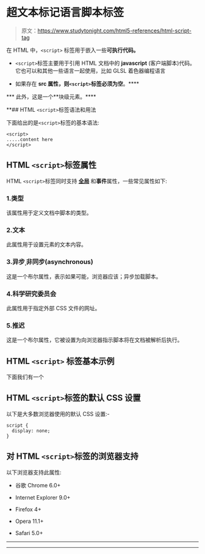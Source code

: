 # 超文本标记语言脚本标签

> 原文：<https://www.studytonight.com/html5-references/html-script-tag>

在 HTML 中，`<script>` 标签用于嵌入一些**可执行代码。**

*   `<script>`标签主要用于引用 HTML 文档中的 **javascript** (客户端脚本)代码。它也可以和其他一些语言一起使用，比如 GLSL 着色器编程语言

*   如果存在 **src 属性，则`<script>`标签必须为空**。****

***   此外，这是一个**块级元素。**** 

 **## HTML `<script>`标签语法和用法

下面给出的是`<script>`标签的基本语法:

```
<script>
.....content here
</script>
```

## HTML `<script>`标签属性

HTML `<script>`标签同时支持 [**全局**](https://www.studytonight.com/html-5-references/html5global-attributes) 和**事件**属性，一些常见属性如下:

### 1.类型

该属性用于定义文档中脚本的类型。

### 2.文本

此属性用于设置元素的文本内容。

### 3.异步ˌ非同步(asynchronous)

这是一个布尔属性，表示如果可能，浏览器应该；异步加载脚本。

### 4.科学研究委员会

此属性用于指定外部 CSS 文件的网址。

### 5.推迟

这是一个布尔属性，它被设置为向浏览器指示脚本将在文档被解析后执行。

## HTML `<script>` 标签基本示例

下面我们有一个

## HTML `<script>`标签的默认 CSS 设置

以下是大多数浏览器使用的默认 CSS 设置:-

```
script {
  display: none;
}
```

## 对 HTML `<script>`标签的浏览器支持

以下浏览器支持此属性:

*   谷歌 Chrome 6.0+

*   Internet Explorer 9.0+

*   Firefox 4+

*   Opera 11.1+

*   Safari 5.0+

* * *

* * ***
